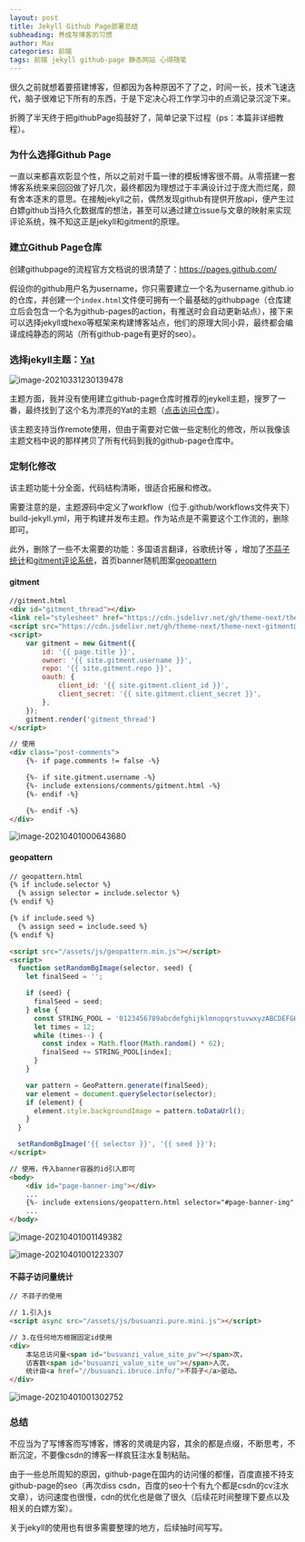 ```yaml
---
layout: post
title: Jekyll Github Page部署总结
subheading: 养成写博客的习惯
author: Max
categories: 前端
tags: 前端 jekyll github-page 静态网站 心得随笔
---
```


很久之前就想着要搭建博客，但都因为各种原因不了了之，时间一长，技术飞速迭代，脑子很难记下所有的东西，于是下定决心将工作学习中的点滴记录沉淀下来。

折腾了半天终于把githubPage捣鼓好了，简单记录下过程（ps：本篇非详细教程）。

###  为什么选择Github Page

一直以来都喜欢彰显个性，所以之前对千篇一律的模板博客很不屑。从零搭建一套博客系统来来回回做了好几次，最终都因为理想过于丰满设计过于庞大而烂尾，颇有舍本逐末的意思。在接触jekyll之前，偶然发现github有提供开放api，便产生过白嫖github当持久化数据库的想法，甚至可以通过建立issue与文章的映射来实现评论系统，殊不知这正是jekyll和gitment的原理。

### 建立Github Page仓库

创建githubpage的流程官方文档说的很清楚了：https://pages.github.com/

假设你的github用户名为username，你只需要建立一个名为username.github.io的仓库，并创建一个`index.html`文件便可拥有一个最基础的githubpage（仓库建立后会包含一个名为github-pages的action，有推送时会自动更新站点），接下来可以选择jekyll或hexo等框架来构建博客站点，他们的原理大同小异，最终都会编译成纯静态的网站（所有github-page有更好的seo）。

### 选择jekyll主题：[Yat](https://jeffreytse.github.io/jekyll-theme-yat/)

![image-20210331230139478](https://i.loli.net/2021/03/31/nlC3YMjiG42c9mz.png)

主题方面，我并没有使用建立github-page仓库时推荐的jeykell主题，搜罗了一番，最终找到了这个名为漂亮的Yat的主题（[点击访问仓库](https://github.com/jeffreytse/jekyll-theme-yat)）。

该主题支持当作remote使用，但由于需要对它做一些定制化的修改，所以我像该主题文档中说的那样拷贝了所有代码到我的github-page仓库中。

### 定制化修改

该主题功能十分全面，代码结构清晰，很适合拓展和修改。

需要注意的是，主题源码中定义了workflow（位于.github/workflows文件夹下）build-jekyll.yml，用于构建并发布主题。作为站点是不需要这个工作流的，删除即可。

此外，删除了一些不太需要的功能：多国语言翻译，谷歌统计等 ，增加了[不蒜子统计](https://busuanzi.ibruce.info/)和[gitment评论系统](https://github.com/imsun/gitment)，首页banner随机图案[geopattern](https://btmills.github.io/geopattern/)

####  gitment

```html
//gitment.html 
<div id="gitment_thread"></div>
<link rel="stylesheet" href="https://cdn.jsdelivr.net/gh/theme-next/theme-next-gitment@1/default.css"/>
<script src="https://cdn.jsdelivr.net/gh/theme-next/theme-next-gitment@1/gitment.browser.js"></script>
<script>
    var gitment = new Gitment({
        id: '{{ page.title }}',
        owner: '{{ site.gitment.username }}',
        repo: '{{ site.gitment.repo }}',
        oauth: {
            client_id: '{{ site.gitment.client_id }}',
            client_secret: '{{ site.gitment.client_secret }}',
        },
    });
    gitment.render('gitment_thread')
</script>

// 使用
<div class="post-comments">
    {%- if page.comments != false -%}

    {%- if site.gitment.username -%}
    {%- include extensions/comments/gitment.html -%}
    {%- endif -%}

    {%- endif -%}
</div>
```

![image-20210401000643680](https://i.loli.net/2021/04/01/YHbtWLRlq3Drugw.png)

#### geopattern

```html
// geopattern.html
{% if include.selector %}
  {% assign selector = include.selector %}
{% endif %}

{% if include.seed %}
  {% assign seed = include.seed %}
{% endif %}

<script src="/assets/js/geopattern.min.js"></script>
<script>
  function setRandomBgImage(selector, seed) {
    let finalSeed = '';

    if (seed) {
      finalSeed = seed;
    } else {
      const STRING_POOL = '0123456789abcdefghijklmnopqrstuvwxyzABCDEFGHIJKLMNOPQRSTUVWXYZ';
      let times = 12;
      while (times--) {
        const index = Math.floor(Math.random() * 62);
        finalSeed += STRING_POOL[index];
      }
    }

    var pattern = GeoPattern.generate(finalSeed);
    var element = document.querySelector(selector);
    if (element) {
      element.style.backgroundImage = pattern.toDataUrl();
    }
  }

  setRandomBgImage('{{ selector }}', '{{ seed }}');
</script>

// 使用，传入banner容器的id引入即可
<body>
    <div id="page-banner-img"></div>
    ...
    {%- include extensions/geopattern.html selector="#page-banner-img" -%}
    ...
</body>
```

![image-20210401001149382](https://i.loli.net/2021/04/01/fvpnKoXQhlr2s63.png)

![image-20210401001223307](https://i.loli.net/2021/04/01/XjIkfg6zVqHNJaO.png)

#### 不蒜子访问量统计

```html
// 不蒜子的使用

// 1.引入js
<script async src="/assets/js/busuanzi.pure.mini.js"></script>

// 3.在任何地方根据固定id使用
<div>
    本站总访问量<span id="busuanzi_value_site_pv"></span>次，
    访客数<span id="busuanzi_value_site_uv"></span>人次，
    统计由<a href="//busuanzi.ibruce.info/">不蒜子</a>驱动。
</div>
```

![image-20210401001302752](https://i.loli.net/2021/04/01/S5PIyFWHk8MvfLG.png)

### 总结

不应当为了写博客而写博客，博客的灵魂是内容，其余的都是点缀，不断思考，不断沉淀，不要像csdn的博客一样疯狂注水复制粘贴。

由于一些总所周知的原因，github-page在国内的访问懂的都懂，百度直接不持支github-page的seo（再次diss csdn，百度的seo十个有九个都是csdn的cv注水文章），访问速度也很慢，cdn的优化也是做了很久（后续花时间整理下要点以及相关的白嫖方案）。

关于jekyll的使用也有很多需要整理的地方，后续抽时间写写。

